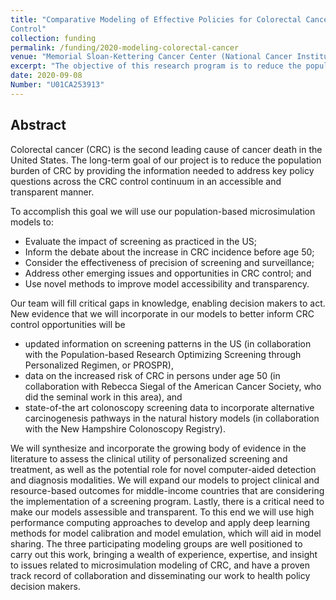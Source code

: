 ```yaml
---
title: "Comparative Modeling of Effective Policies for Colorectal Cancer
Control"
collection: funding
permalink: /funding/2020-modeling-colorectal-cancer
venue: "Memorial Sloan-Kettering Cancer Center (National Cancer Institute prime)"
excerpt: "The objective of this research program is to reduce the population burden of colorectal cancer by providing the information needed to address key policy questions in an accessible and transparent manner."
date: 2020-09-08
Number: "U01CA253913"
---
```


## Abstract
Colorectal cancer (CRC) is the second leading cause of cancer death in the United States. The long-term goal of our project is to reduce the population burden of CRC by providing the information needed to address key policy questions across the CRC control continuum in an accessible and transparent manner.

To accomplish this goal we will use our population-based microsimulation models to:

* Evaluate the impact of screening as practiced in the US;
* Inform the debate about the increase in CRC incidence before age 50;
* Consider the effectiveness of precision of screening and surveillance;
* Address other emerging issues and opportunities in CRC control; and
* Use novel methods to improve model accessibility and transparency.

Our team will fill critical gaps in knowledge, enabling decision makers to act. New evidence that we will incorporate in our models to better inform CRC control opportunities will be

* updated information on screening patterns in the US (in collaboration with the Population-based Research Optimizing Screening through Personalized Regimen, or PROSPR),
* data on the increased risk of CRC in persons under age 50 (in collaboration with Rebecca Siegal of the American Cancer Society, who did the seminal work in this area), and
* state-of-the art colonoscopy screening data to incorporate alternative carcinogenesis pathways in the natural history models (in collaboration with the New Hampshire Colonoscopy Registry).

We will synthesize and incorporate the growing body of evidence in the literature to assess the clinical utility of personalized screening and treatment, as well as the potential role for novel computer-aided detection and diagnosis modalities. We will expand our models to project clinical and resource-based outcomes for middle-income countries that are considering the implementation of a screening program. Lastly, there is a critical need to make our models assessible and transparent. To this end we will use high performance computing approaches to develop and apply deep learning methods for model calibration and model emulation, which will aid in model sharing. The three participating modeling groups are well positioned to carry out this work, bringing a wealth of experience, expertise, and insight to issues related to microsimulation modeling of CRC, and have a proven track record of collaboration and disseminating our work to health policy decision makers.
